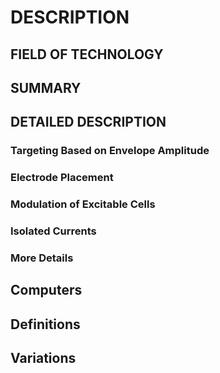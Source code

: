# DESCRIPTION

## FIELD OF TECHNOLOGY

## SUMMARY

## DETAILED DESCRIPTION

### Targeting Based on Envelope Amplitude

### Electrode Placement

### Modulation of Excitable Cells

### Isolated Currents

### More Details

## Computers

## Definitions

## Variations

